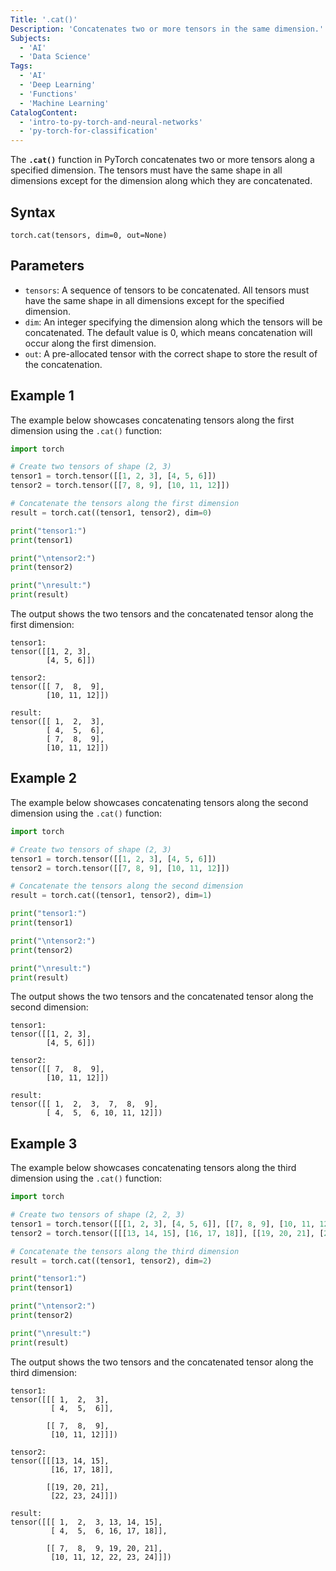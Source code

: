 ```yaml
---
Title: '.cat()'
Description: 'Concatenates two or more tensors in the same dimension.'
Subjects:
  - 'AI'
  - 'Data Science'
Tags:
  - 'AI'
  - 'Deep Learning'
  - 'Functions'
  - 'Machine Learning'
CatalogContent:
  - 'intro-to-py-torch-and-neural-networks'
  - 'py-torch-for-classification'
---
```


The **`.cat()`** function in PyTorch concatenates two or more tensors along a specified dimension. The tensors must have the same shape in all dimensions except for the dimension along which they are concatenated.

## Syntax

```pseudo
torch.cat(tensors, dim=0, out=None)
```

## Parameters

- `tensors`: A sequence of tensors to be concatenated. All tensors must have the same shape in all dimensions except for the specified dimension.
- `dim`: An integer specifying the dimension along which the tensors will be concatenated. The default value is 0, which means concatenation will occur along the first dimension.
- `out`: A pre-allocated tensor with the correct shape to store the result of the concatenation.

## Example 1

The example below showcases concatenating tensors along the first dimension using the `.cat()` function:

```py
import torch

# Create two tensors of shape (2, 3)
tensor1 = torch.tensor([[1, 2, 3], [4, 5, 6]])
tensor2 = torch.tensor([[7, 8, 9], [10, 11, 12]])

# Concatenate the tensors along the first dimension
result = torch.cat((tensor1, tensor2), dim=0)

print("tensor1:")
print(tensor1)

print("\ntensor2:")
print(tensor2)

print("\nresult:")
print(result)
```

The output shows the two tensors and the concatenated tensor along the first dimension:

```shell
tensor1:
tensor([[1, 2, 3],
        [4, 5, 6]])

tensor2:
tensor([[ 7,  8,  9],
        [10, 11, 12]])

result:
tensor([[ 1,  2,  3],
        [ 4,  5,  6],
        [ 7,  8,  9],
        [10, 11, 12]])
```

## Example 2

The example below showcases concatenating tensors along the second dimension using the `.cat()` function:

```py
import torch

# Create two tensors of shape (2, 3)
tensor1 = torch.tensor([[1, 2, 3], [4, 5, 6]])
tensor2 = torch.tensor([[7, 8, 9], [10, 11, 12]])

# Concatenate the tensors along the second dimension
result = torch.cat((tensor1, tensor2), dim=1)

print("tensor1:")
print(tensor1)

print("\ntensor2:")
print(tensor2)

print("\nresult:")
print(result)
```

The output shows the two tensors and the concatenated tensor along the second dimension:

```shell
tensor1:
tensor([[1, 2, 3],
        [4, 5, 6]])

tensor2:
tensor([[ 7,  8,  9],
        [10, 11, 12]])

result:
tensor([[ 1,  2,  3,  7,  8,  9],
        [ 4,  5,  6, 10, 11, 12]])
```

## Example 3

The example below showcases concatenating tensors along the third dimension using the `.cat()` function:

```py
import torch

# Create two tensors of shape (2, 2, 3)
tensor1 = torch.tensor([[[1, 2, 3], [4, 5, 6]], [[7, 8, 9], [10, 11, 12]]])
tensor2 = torch.tensor([[[13, 14, 15], [16, 17, 18]], [[19, 20, 21], [22, 23, 24]]])

# Concatenate the tensors along the third dimension
result = torch.cat((tensor1, tensor2), dim=2)

print("tensor1:")
print(tensor1)

print("\ntensor2:")
print(tensor2)

print("\nresult:")
print(result)
```

The output shows the two tensors and the concatenated tensor along the third dimension:

```shell
tensor1:
tensor([[[ 1,  2,  3],
         [ 4,  5,  6]],

        [[ 7,  8,  9],
         [10, 11, 12]]])

tensor2:
tensor([[[13, 14, 15],
         [16, 17, 18]],

        [[19, 20, 21],
         [22, 23, 24]]])

result:
tensor([[[ 1,  2,  3, 13, 14, 15],
         [ 4,  5,  6, 16, 17, 18]],

        [[ 7,  8,  9, 19, 20, 21],
         [10, 11, 12, 22, 23, 24]]])
```
